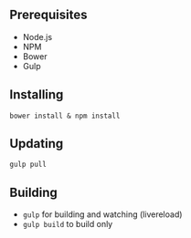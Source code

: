 ## Prerequisites

 - Node.js
 - NPM
 - Bower
 - Gulp

## Installing

`bower install & npm install`

## Updating

`gulp pull`

## Building

 - `gulp` for building and watching (livereload)
 - `gulp build` to build only

